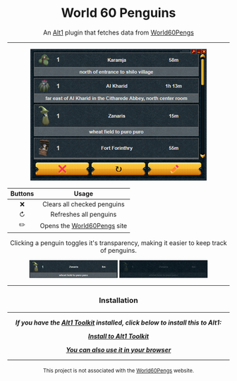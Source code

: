 <div align=center>

# World 60 Penguins

An [Alt1][alt1_url] plugin that fetches data from [World60Pengs][peng_url]

---

![preview image](doc/images/preview.png)

| Buttons |                  Usage                  |
| :-----: | :-------------------------------------: |
|   ❌    |       Clears all checked penguins       |
|    ↻    |         Refreshes all penguins          |
|   ✏️    | Opens the [World60Pengs][peng_url] site |

Clicking a penguin toggles it's transparency, making it easier to keep track of penguins.

<img src="doc/images/unchecked.png" alt="unchecked" width="200"/>
<img src="doc/images/checked.png" alt="checked" width="200"/>

---

### Installation

---

**_If you have the [Alt1 Toolkit][alt1_url] installed, click below to install this to Alt1:_**

<div align=center>

**_[Install to Alt1 Toolkit][appconfig]_**

**_[You can also use it in your browser][site_url]_**

</div>

---

<small>This project is not associated with the [World60Pengs][peng_url] website.</small>

[alt1_url]: https://runeapps.org/alt1
[site_url]: https://seatta.github.io/World-60-Penguins/
[peng_url]: https://jq.world60pengs.com/
[appconfig]: alt1://addapp/https://seatta.github.io/World-60-Penguins/appconfig.json
